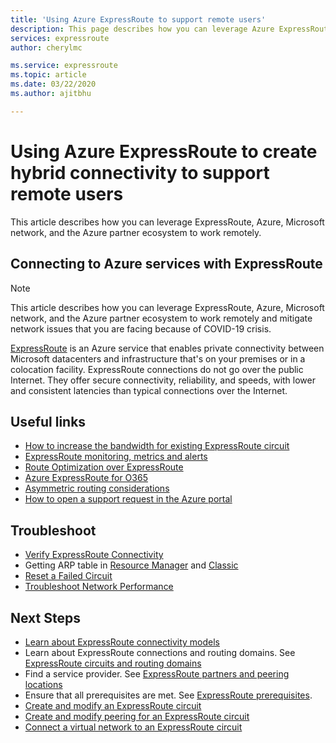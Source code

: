 ```yaml
---
title: 'Using Azure ExpressRoute to support remote users'
description: This page describes how you can leverage Azure ExpressRoute to enable working remotely due to the COVID-19 pandemic.
services: expressroute
author: cherylmc

ms.service: expressroute
ms.topic: article
ms.date: 03/22/2020
ms.author: ajitbhu

---
```

# Using Azure ExpressRoute to create hybrid connectivity to support remote users

This article describes how you can leverage ExpressRoute, Azure, Microsoft network, and the Azure partner ecosystem to work remotely.

## Connecting to Azure services with ExpressRoute

>[!NOTE]
>This article describes how you can leverage ExpressRoute, Azure, Microsoft network, and the Azure partner ecosystem to work remotely and mitigate network issues that you are facing because of COVID-19 crisis.
>

[ExpressRoute](expressroute-introduction.md) is an Azure service that enables private connectivity between Microsoft datacenters and infrastructure that's on your premises or in a colocation facility. ExpressRoute connections do not go over the public Internet. They offer secure connectivity, reliability, and speeds, with lower and consistent latencies than typical connections over the Internet.

## Useful links

* [How to increase the bandwidth for existing ExpressRoute circuit](expressroute-howto-circuit-portal-resource-manager.md#modify)
* [ExpressRoute monitoring, metrics and alerts](expressroute-monitoring-metrics-alerts.md#expressroute-gateway-connections-in-bitsseconds)
* [Route Optimization over ExpressRoute](expressroute-optimize-routing.md)
* [Azure ExpressRoute for O365](https://docs.microsoft.com/office365/enterprise/azure-expressroute?redirectSourcePath=%252farticle%252f6d2534a2-c19c-4a99-be5e-33a0cee5d3bd)
* [Asymmetric routing considerations](expressroute-asymmetric-routing.md)
* [How to open a support request in the Azure portal](https://portal.azure.com/#blade/Microsoft_Azure_Support/HelpAndSupportBlade/overview)

## Troubleshoot

* [Verify ExpressRoute Connectivity](expressroute-troubleshooting-expressroute-overview.md)
* Getting ARP table in [Resource Manager](expressroute-troubleshooting-arp-resource-manager.md) and [Classic](expressroute-troubleshooting-arp-classic.md)
* [Reset a Failed Circuit](reset-circuit.md)
* [Troubleshoot Network Performance](expressroute-troubleshooting-network-performance.md)

## Next Steps

* [Learn about ExpressRoute connectivity models](expressroute-connectivity-models.md)
* Learn about ExpressRoute connections and routing domains. See [ExpressRoute circuits and routing domains](expressroute-circuit-peerings.md)
* Find a service provider. See [ExpressRoute partners and peering locations](expressroute-locations.md)
* Ensure that all prerequisites are met. See [ExpressRoute prerequisites](expressroute-prerequisites.md).
* [Create and modify an ExpressRoute circuit](expressroute-howto-circuit-portal-resource-manager.md)
* [Create and modify peering for an ExpressRoute circuit](expressroute-howto-routing-portal-resource-manager.md)
* [Connect a virtual network to an ExpressRoute circuit](expressroute-howto-linkvnet-portal-resource-manager.md)
